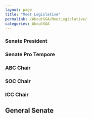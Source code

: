 ```yaml
---
layout: page
title: "Meet Legislative"
permalink: /AboutSGA/MeetLegislative/
categories: AboutSGA
---
```


### Senate President



### Senate Pro Tempore



### ABC Chair



### SOC Chair



### ICC Chair


## General Senate
